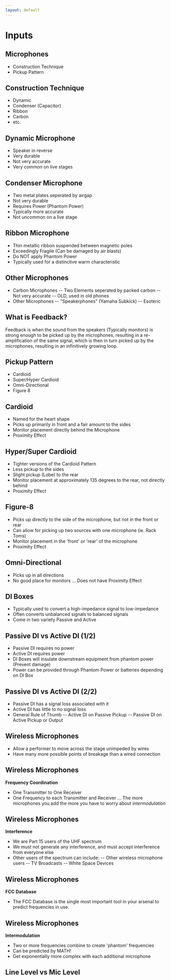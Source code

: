 ```yaml
---
layout: default
---
```


# Inputs

## Microphones
 - Construction Technique
 - Pickup Pattern

## Construction Technique
 - Dynamic
 - Condenser (Capacitor)
 - Ribbon
 - Carbon
 - etc.

## Dynamic Microphone
 - Speaker in reverse
 - Very durable
 - Not very accurate
 - Very common on live stages

## Condenser Microphone
 - Two metal plates seperated by airgap
 - Not very durable
 - Requires Power (Phantom Power)
 - Typically more accurate
 - Not uncommon on a live stage

## Ribbon Microphone
 - Thin metallic ribbon suspended between magnetic poles
 - Exceedingly Fragile (Can be damaged by air blasts)
 - Do NOT apply Phantom Power
 - Typically used for a distinctive warm characteristic

## Other Microphones
 - Carbon Microphones
 -- Two Elements seperated by packed carbon
 -- Not very accurate
 -- OLD, used in old phones
 - Other Microphones
 -- "Speakerphones" (Yamaha Subkick)
 -- Esoteric

## What is Feedback?
  Feedback is when the sound from the speakers (Typically monitors) is strong enough to be picked up by the microphones, resulting in a re-amplification of the same signal, which is then in turn picked up by the microphones, resulting in an infinitively growing loop.

## Pickup Pattern
 - Cardioid
 - Super/Hyper Cardioid
 - Omni-Directional
 - Figure 8

## Cardioid
 - Named for the heart shape
 - Picks up primarily in front and a fair amount to the sides
 - Monitor placement directly behind the Microphone
 - Proximity Effect

## Hyper/Super Cardioid
 - Tighter versions of the Cardioid Pattern
 - Less pickup to the sides
 - Slight pickup (Lobe) to the rear
 - Monitor placement at approximately 135 degrees to the rear, not directly behind
 - Proximity Effect

## Figure-8
 - Picks up directly to the side of the microphone, but not in the front or rear
 - Can allow for picking up two sources with one microphone (ie. Rack Toms)
 - Monitor placement in the 'front' or 'rear' of the microphone
 - Proximity Effect

## Omni-Directional
 - Picks up in all directions
 - No good place for monitors
 ... Does not have Proximity Effect

## DI Boxes
 - Typically used to convert a high-impedance signal to low-impedance
 - Often converts unbalanced signals to balanced signals
 - Come in two variety Passive and Active

## Passive DI vs Active DI (1/2)
 - Passive DI requires no power
 - Active DI requires power
 - DI Boxes will insulate downstream equipment from phantom power (Prevent damage)
 - Power can be provided through Phantom Power or batteries depending on DI Box

## Passive DI vs Active DI (2/2)
 - Passive DI has a signal loss associated with it
 - Active DI has little to no signal loss
 - General Rule of Thumb
 -- Active DI on Passive Pickup
 -- Passive DI on Active Pickup or Output

## Wireless Microphones
 - Allow a performer to move across the stage unimpeded by wires
 - Have many more possible points of breakage than a wired connection

## Wireless Microphones
**Frequency Coordination**
 - One Transmitter to One Receiver
 - One Frequency to each Transmitter and Receiver
 ... The more microphones you add the more you have to worry about _intermodulation_

## Wireless Microphones
**Interference**
- We are Part 15 users of the UHF spectrum
- We must not generate any interference, and must accept interference from everyone else
- Other users of the spectrum can include:
-- Other wireless microphone users
-- TV Broadcasts
-- White Space Devices

## Wireless Microphones
**FCC Database**
 - The FCC Database is the single most important tool in your arsenal to predict frequencies in use.

## Wireless Microphones
**Intermodulation**
 - Two or more frequencies combine to create 'phantom' frequencies
 - Can be predicted by MATH!
 - Get exponentially more complex with each additional microphone




## Line Level vs Mic Level
